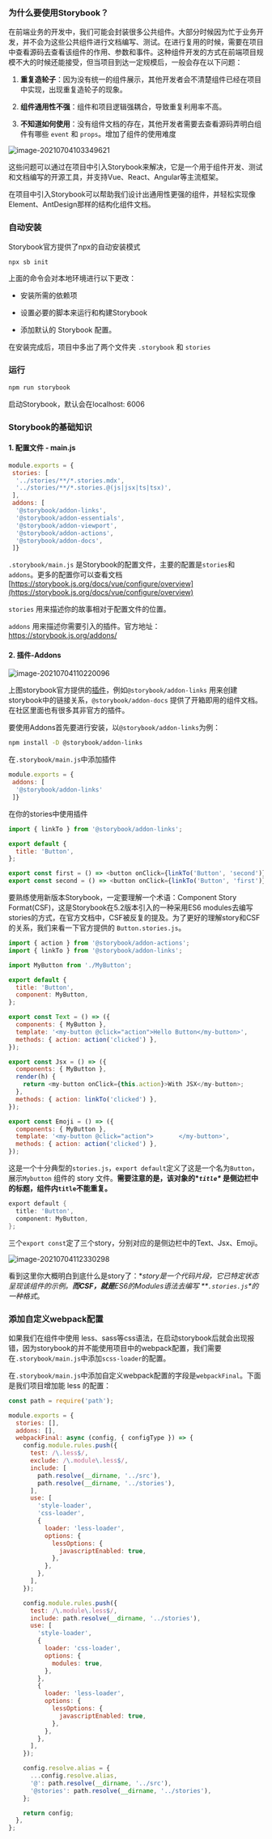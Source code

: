 ### 为什么要使用Storybook？

在前端业务的开发中，我们可能会封装很多公共组件。大部分时候因为忙于业务开发，并不会为这些公共组件进行文档编写、测试。在进行复用的时候，需要在项目中查看源码去查看该组件的作用、参数和事件。这种组件开发的方式在前端项目规模不大的时候还能接受，但当项目到达一定规模后，一般会存在以下问题：

1. **重复造轮子**：因为没有统一的组件展示，其他开发者会不清楚组件已经在项目中实现，出现重复造轮子的现象。

2. **组件通用性不强**：组件和项目逻辑强耦合，导致重复利用率不高。
3. **不知道如何使用**：没有组件文档的存在，其他开发者需要去查看源码弄明白组件有哪些 `event` 和 `props`。增加了组件的使用难度

![image-20210704103349621](C:\Users\86153\AppData\Roaming\Typora\typora-user-images\image-20210704103349621.png)



这些问题可以通过在项目中引入Storybook来解决，它是一个用于组件开发、测试和文档编写的开源工具，并支持Vue、React、Angular等主流框架。

在项目中引入Storybook可以帮助我们设计出通用性更强的组件，并轻松实现像Element、AntDesign那样的结构化组件文档。

### 自动安装

Storybook官方提供了npx的自动安装模式

```bash
npx sb init
```



上面的命令会对本地环境进行以下更改：

* 安装所需的依赖项
* 设置必要的脚本来运行和构建Storybook

*  添加默认的 Storybook 配置。

在安装完成后，项目中多出了两个文件夹 `.storybook` 和 `stories`

### 运行

```bash
npm run storybook
```

启动Storybook，默认会在localhost: 6006



### Storybook的基础知识

#### 1. 配置文件 - main.js

```javascript
module.exports = {
 stories: [
  '../stories/**/*.stories.mdx',
  '../stories/**/*.stories.@(js|jsx|ts|tsx)',
 ],
 addons: [
  '@storybook/addon-links',
  '@storybook/addon-essentials',
  '@storybook/addon-viewport',
  '@storybook/addon-actions',
  '@storybook/addon-docs',
 ]}
```

`.storybook/main.js` 是Storybook的配置文件，主要的配置是`stories`和`addons`。更多的配置你可以查看文档 [https://storybook.js.org/docs/vue/configure/overview](https://storybook.js.org/docs/vue/configure/overview)

`stories` 用来描述你的故事相对于配置文件的位置。

`addons` 用来描述你需要引入的插件。官方地址：https://storybook.js.org/addons/



#### 2. 插件-Addons

![image-20210704110220096](C:\Users\86153\AppData\Roaming\Typora\typora-user-images\image-20210704110220096.png)



上图storybook官方提供的[插件](https://link.zhihu.com/?target=https%3A//storybook.js.org/addons/)，例如`@storybook/addon-links` 用来创建storybook中的链接关系，`@storybook/addon-docs` 提供了开箱即用的组件文档。在社区里面也有很多其非官方的插件。

要使用Addons首先要进行安装，以`@storybook/addon-links`为例：

```bash
npm install -D @storybook/addon-links
```

在`.storybook/main.js`中添加插件

```javascript
module.exports = {
 addons: [
  '@storybook/addon-links'
 ]}
```

在你的stories中使用插件

```javascript
import { linkTo } from '@storybook/addon-links';

export default {
  title: 'Button',
};

export const first = () => <button onClick={linkTo('Button', 'second')}>Go to "Second"</button>;
export const second = () => <button onClick={linkTo('Button', 'first')}>Go to "First"</button>;
```



要熟练使用新版本Storybook，一定要理解一个术语：Component Story Format(CSF)，这是Storybook在5.2版本引入的一种采用ES6 modules去编写stories的方式，在官方文档中，CSF被反复的提及。为了更好的理解story和CSF的关系，我们来看一下官方提供的 `Button.stories.js`。

```javascript
import { action } from '@storybook/addon-actions';
import { linkTo } from '@storybook/addon-links';

import MyButton from './MyButton';

export default {
  title: 'Button',
  component: MyButton,
};

export const Text = () => ({
  components: { MyButton },
  template: '<my-button @click="action">Hello Button</my-button>',
  methods: { action: action('clicked') },
});

export const Jsx = () => ({
  components: { MyButton },
  render(h) {
    return <my-button onClick={this.action}>With JSX</my-button>;
  },
  methods: { action: linkTo('clicked') },
});

export const Emoji = () => ({
  components: { MyButton },
  template: '<my-button @click="action">       </my-button>',
  methods: { action: action('clicked') },
});
```

这是一个十分典型的`stories.js`，`export default`定义了这是一个名为`Button`，展示`Mybutton` 组件的 story 文件。**需要注意的是，该对象的\**`title`\** 是侧边栏中的标题，组件内`title`不能重复。**

```powershell
export default {
  title: 'Button',
  component: MyButton,
};
```

三个`export const`定了三个story，分别对应的是侧边栏中的Text、Jsx、Emoji。



![image-20210704112330298](C:\Users\86153\AppData\Roaming\Typora\typora-user-images\image-20210704112330298.png)

看到这里你大概明白到底什么是story了：**story是一个代码片段，它已特定状态呈现该组件的示例。**而CSF，就是**ES6的Modules语法去编写 \**`.stories.js`\**的一种格式**。



### 添加自定义webpack配置

如果我们在组件中使用 less、sass等css语法，在启动storybook后就会出现报错，因为storybook的并不能使用项目中的webpack配置，我们需要在`.storybook/main.js`中添加`scss-loader`的配置。

在`.storybook/main.js`中添加自定义webpack配置的字段是`webpackFinal`。下面是我们项目增加能 less 的配置：

```javascript
const path = require('path');

module.exports = {
  stories: [],
  addons: [],
  webpackFinal: async (config, { configType }) => {
    config.module.rules.push({
      test: /\.less$/,
      exclude: /\.module\.less$/,
      include: [
        path.resolve(__dirname, '../src'),
        path.resolve(__dirname, '../stories'),
      ],
      use: [
        'style-loader',
        'css-loader',
        {
          loader: 'less-loader',
          options: {
            lessOptions: {
              javascriptEnabled: true,
            },
          },
        },
      ],
    });

    config.module.rules.push({
      test: /\.module\.less$/,
      include: path.resolve(__dirname, '../stories'),
      use: [
        'style-loader',
        {
          loader: 'css-loader',
          options: {
            modules: true,
          },
        },
        {
          loader: 'less-loader',
          options: {
            lessOptions: {
              javascriptEnabled: true,
            },
          },
        },
      ],
    });

    config.resolve.alias = {
      ...config.resolve.alias,
      '@': path.resolve(__dirname, '../src'),
      '@stories': path.resolve(__dirname, '../stories'),
    };

    return config;
  },
};

```









